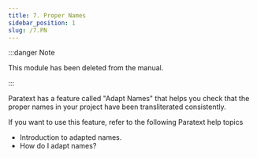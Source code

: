 ```yaml
---
title: 7. Proper Names
sidebar_position: 1
slug: /7.PN
---
```




:::danger Note 


This module has been deleted from the manual.


:::


Paratext has a feature called "Adapt Names" that helps you check that the proper names in your project have been transliterated consistently.


If you want to use this feature, refer to the following Paratext help topics

- Introduction to adapted names.
- How do I adapt names?
